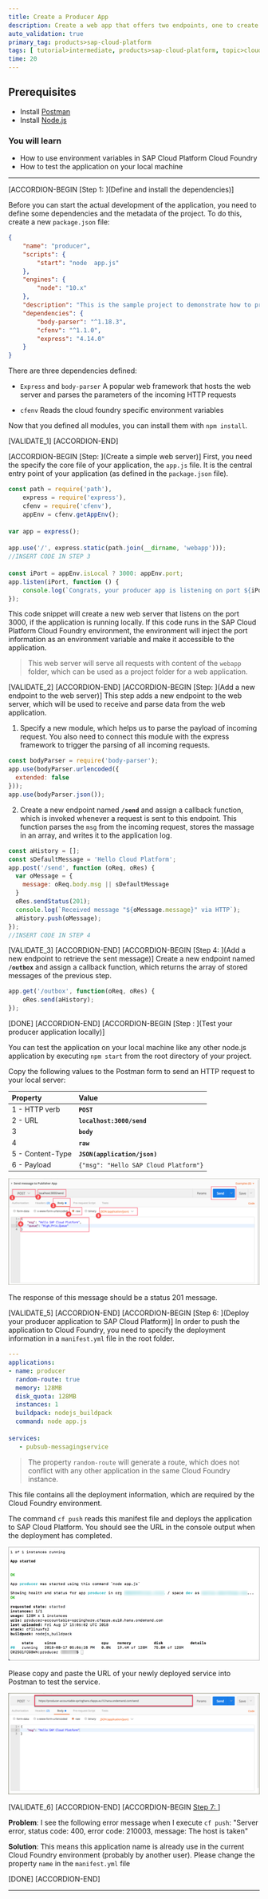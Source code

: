 ```yaml
---
title: Create a Producer App
description: Create a web app that offers two endpoints, one to create new messages and another to retrieve the outbox (sent messages).
auto_validation: true
primary_tag: products>sap-cloud-platform
tags: [ tutorial>intermediate, products>sap-cloud-platform, topic>cloud, topic>javascript ]
time: 20
---
```


## Prerequisites  
 - Install [Postman](https://www.getpostman.com/)
 - Install [Node.js](https://nodejs.org)

### You will learn
  - How to use environment variables in SAP Cloud Platform Cloud Foundry
  - How to test the application on your local machine

---

[ACCORDION-BEGIN [Step 1: ](Define and install the dependencies)]

Before you can start the actual development of the application, you need to define some dependencies and the metadata of the project. To do this, create a new `package.json` file:
```json
{
    "name": "producer",
    "scripts": {
        "start": "node  app.js"
    },
    "engines": {
        "node": "10.x"
    },
    "description": "This is the sample project to demonstrate how to produce RabbitMQ event on SAP Cloud Platform",
    "dependencies": {
        "body-parser": "^1.18.3",
        "cfenv": "^1.1.0",
        "express": "4.14.0"
    }
}
```
There are three dependencies defined:

- `Express` and `body-parser`
  A popular web framework that hosts the web server and parses the parameters of the incoming HTTP requests

- `cfenv`
  Reads the cloud foundry specific environment variables

Now that you defined all modules, you can install them with `npm install`.

[VALIDATE_1]
[ACCORDION-END]

[ACCORDION-BEGIN [Step: ](Create a simple web server)]
First, you need the specify the core file of your application, the `app.js` file. It is the central entry point of your application (as defined in the `package.json` file).

```javascript
const path = require('path'),
    express = require('express'),
    cfenv = require('cfenv'),
    appEnv = cfenv.getAppEnv();

var app = express();

app.use('/', express.static(path.join(__dirname, 'webapp')));
//INSERT CODE IN STEP 3

const iPort = appEnv.isLocal ? 3000: appEnv.port;
app.listen(iPort, function () {
    console.log(`Congrats, your producer app is listening on port ${iPort}!`);
});
```
This code snippet will create a new web server that listens on the port 3000, if the application is running locally. If this code runs in the SAP Cloud Platform Cloud Foundry environment, the environment will inject the port information as an environment variable and make it accessible to the application.
>This web server will serve all requests with content of the `webapp` folder, which can be used as a project folder for a web application.

[VALIDATE_2]
[ACCORDION-END]
[ACCORDION-BEGIN [Step: ](Add a new endpoint to the web server)]
This step adds a new endpoint to the web server, which will be used to receive and parse data from the web application.

1. Specify a new module, which helps us to parse the payload of incoming request. You also need to connect this module with the express framework to trigger the parsing of all incoming requests.
```javascript
const bodyParser = require('body-parser');
app.use(bodyParser.urlencoded({
  extended: false
}));
app.use(bodyParser.json());
```
2. Create a new endpoint named **`/send`** and assign a callback function, which is invoked whenever a request is sent to this endpoint. This function parses the `msg` from the incoming request, stores the massage in an array, and writes it to the application log.
```javascript
const aHistory = [];
const sDefaultMessage = 'Hello Cloud Platform';
app.post('/send', function (oReq, oRes) {
  var oMessage = {
    message: oReq.body.msg || sDefaultMessage
  }
  oRes.sendStatus(201);
  console.log(`Received message "${oMessage.message}" via HTTP`);
  aHistory.push(oMessage);
});
//INSERT CODE IN STEP 4
```

[VALIDATE_3]
[ACCORDION-END]
[ACCORDION-BEGIN [Step 4: ](Add a new endpoint to retrieve the sent message)]
Create a new endpoint named **`/outbox`** and assign a callback function, which returns the array of stored messages of the previous step.
```javascript
app.get('/outbox', function(oReq, oRes) {
    oRes.send(aHistory);
});
```

[DONE]
[ACCORDION-END]
[ACCORDION-BEGIN [Step : ](Test your producer application locally)]

You can test the application on your local machine like any other node.js application by executing `npm start` from the root directory of your project.

Copy the following values to the Postman form to send an HTTP request to your local server:

|  Property| Value |  
|:------------------|:---|
| 1 - HTTP verb  | **`POST`**  |
| 2 - URL  | **`localhost:3000/send`**  |
| 3   | **`body`**  |
| 4   | **`raw`**  |
| 5 - Content-Type  | **`JSON(application/json)`**  |
| 6 - Payload  | `{"msg": "Hello SAP Cloud Platform"}` |

![sendmessage](./postman-send-message.png)

The response of this message should be a status 201 message.

[VALIDATE_5]
[ACCORDION-END]
[ACCORDION-BEGIN [Step 6: ](Deploy your producer application to SAP Cloud Platform)]
In order to push the application to Cloud Foundry, you need to specify the deployment information in a `manifest.yml` file in the root folder.
```yml
---
applications:
- name: producer
  random-route: true
  memory: 128MB
  disk_quota: 128MB
  instances: 1
  buildpack: nodejs_buildpack
  command: node app.js

services:
   - pubsub-messagingservice

```
>The property `random-route` will generate a route, which does not conflict with any other application in the same Cloud Foundry instance.

This file contains all the deployment information, which are required by the Cloud Foundry environment.

The command `cf push` reads this manifest file and deploys the application to SAP Cloud Platform. You should see the URL in the console output when the deployment has completed.

![deployed](pushed.png)

Please copy and paste the URL of your newly deployed service into Postman to test the service.

![postman_deployed](postman-deployed.png)

[VALIDATE_6]
[ACCORDION-END]
[ACCORDION-BEGIN [Step 7: ](Troubleshooting)]

**Problem**: I see the following error message when I execute `cf push`: "Server error, status code: 400, error code: 210003, message: The host is taken"

**Solution**: This means this application name is already use in the current Cloud Foundry environment (probably by another user). Please change the property `name` in the `manifest.yml` file

[DONE]
[ACCORDION-END]

---
